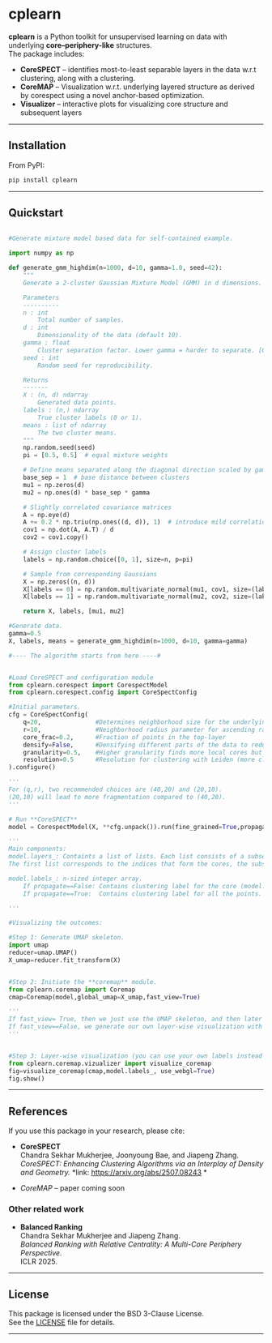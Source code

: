 # cplearn

**cplearn** is a Python toolkit for unsupervised learning on data with underlying **core–periphery-like** structures.  
The package includes:

- **CoreSPECT** – identifies most-to-least separable layers in the data w.r.t clustering, along with a clustering.  
- **CoreMAP** –  Visualization w.r.t. underlying layered structure as derived by corespect using a novel anchor-based optimization.  
- **Visualizer** – interactive plots for visualizing core structure and subsequent layers  

---

## Installation

From PyPI:
```bash
pip install cplearn
```

---

## Quickstart

```python

#Generate mixture model based data for self-contained example.

import numpy as np

def generate_gmm_highdim(n=1000, d=10, gamma=1.0, seed=42):
    """
    Generate a 2-cluster Gaussian Mixture Model (GMM) in d dimensions.

    Parameters
    ----------
    n : int
        Total number of samples.
    d : int
        Dimensionality of the data (default 10).
    gamma : float
        Cluster separation factor. Lower gamma = harder to separate. [0.5=> hard]
    seed : int
        Random seed for reproducibility.

    Returns
    -------
    X : (n, d) ndarray
        Generated data points.
    labels : (n,) ndarray
        True cluster labels (0 or 1).
    means : list of ndarray
        The two cluster means.
    """
    np.random.seed(seed)
    pi = [0.5, 0.5]  # equal mixture weights

    # Define means separated along the diagonal direction scaled by gamma
    base_sep = 1  # base distance between clusters
    mu1 = np.zeros(d)
    mu2 = np.ones(d) * base_sep * gamma

    # Slightly correlated covariance matrices
    A = np.eye(d)
    A += 0.2 * np.triu(np.ones((d, d)), 1)  # introduce mild correlation
    cov1 = np.dot(A, A.T) / d
    cov2 = cov1.copy()

    # Assign cluster labels
    labels = np.random.choice([0, 1], size=n, p=pi)

    # Sample from corresponding Gaussians
    X = np.zeros((n, d))
    X[labels == 0] = np.random.multivariate_normal(mu1, cov1, size=(labels == 0).sum())
    X[labels == 1] = np.random.multivariate_normal(mu2, cov2, size=(labels == 1).sum())

    return X, labels, [mu1, mu2]

#Generate data.
gamma=0.5
X, labels, means = generate_gmm_highdim(n=1000, d=10, gamma=gamma)

#---- The algorithm starts from here ----#


#Load CoreSPECT and configuration module
from cplearn.corespect import CorespectModel
from cplearn.corespect.config import CoreSpectConfig

#Initial parameters.
cfg = CoreSpectConfig(
    q=20,               #Determines neighborhood size for the underlying q-NN graph 
    r=10,               #Neighborhood radius parameter for ascending random walk with FlowRank
    core_frac=0.2,      #Fraction of points in the top-layer
    densify=False,      #Densifying different parts of the data to reduce fragmentation
    granularity=0.5,    #Higher granularity finds more local cores but can lead to missing out on weaker clusters.
    resolution=0.5      #Resolution for clustering with Leiden (more clustering methods will be added later)
).configure()

'''
For (q,r), two recommended choices are (40,20) and (20,10). 
(20,10) will lead to more fragmentation compared to (40,20).
'''

# Run **CoreSPECT**
model = CorespectModel(X, **cfg.unpack()).run(fine_grained=True,propagate=True)

'''
Main components:
model.layers_: Containts a list of lists. Each list consists of a subset of indices (between 0 and n-1, where n:= X.shape[0])
The first list corresponds to the indices that form the cores, the subsequent lists contain the outer layers.

model.labels_: n-sized integer array. 
    If propagate==False: Contains clustering label for the core (model.layers_[0]) indices, -1 in other places.
    If propagate==True:  Contains clustering label for all the points.

'''

#Visualizing the outcomes:

#Step 1: Generate UMAP skeleton.
import umap
reducer=umap.UMAP()
X_umap=reducer.fit_transform(X)


#Step 2: Initiate the **coremap** module.
from cplearn.coremap import Coremap
cmap=Coremap(model,global_umap=X_umap,fast_view=True)

'''
If fast_view= True, then we just use the UMAP skeleton, and then later show the visualization in a layer-wise manner.
If fast_view==False, we generate our own layer-wise visualization with the coremap algorithm.
'''


#Step 3: Layer-wise visualization (you can use your own labels instead of model.labels_)
from cplearn.coremap.vizualizer import visualize_coremap
fig=visualize_coremap(cmap,model.labels_, use_webgl=True)
fig.show()
```

---

## References

If you use this package in your research, please cite:

- **CoreSPECT**  
  Chandra Sekhar Mukherjee, Joonyoung Bae, and Jiapeng Zhang.  
  *CoreSPECT: Enhancing Clustering Algorithms via an Interplay of Density and Geometry.*
  *link: https://arxiv.org/abs/2507.08243 *

 
- *CoreMAP* – paper coming soon


### Other related work

- **Balanced Ranking**  
  Chandra Sekhar Mukherjee and Jiapeng Zhang.  
  *Balanced Ranking with Relative Centrality: A Multi-Core Periphery Perspective.*  
  ICLR 2025.

---

## License

This package is licensed under the BSD 3-Clause License.  
See the [LICENSE](./LICENSE) file for details.

---